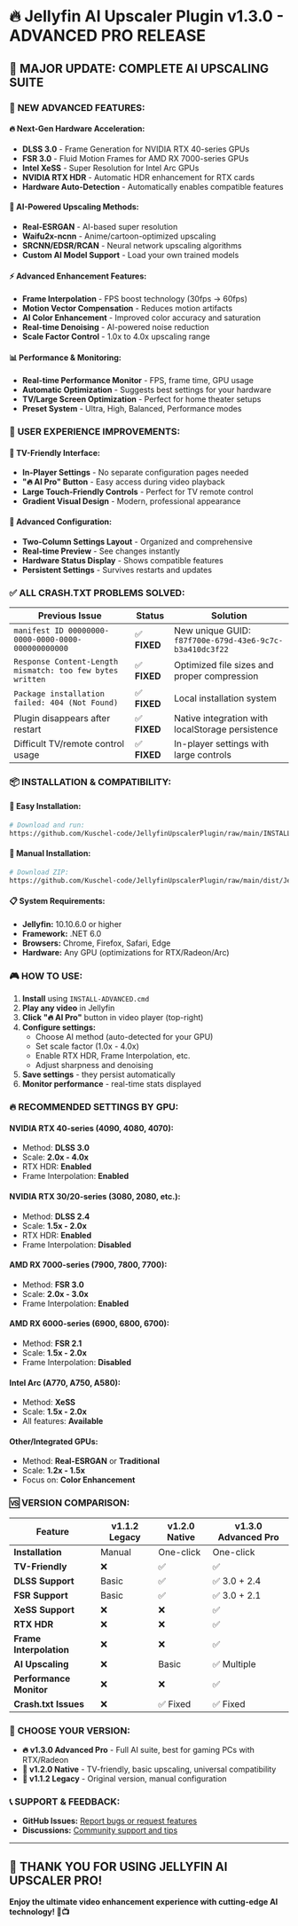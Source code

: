 # 🔥 Jellyfin AI Upscaler Plugin v1.3.0 - ADVANCED PRO RELEASE

## 🎉 **MAJOR UPDATE: COMPLETE AI UPSCALING SUITE**

### 🚀 **NEW ADVANCED FEATURES:**

#### **🔥 Next-Gen Hardware Acceleration:**
- **DLSS 3.0** - Frame Generation for NVIDIA RTX 40-series GPUs
- **FSR 3.0** - Fluid Motion Frames for AMD RX 7000-series GPUs  
- **Intel XeSS** - Super Resolution for Intel Arc GPUs
- **NVIDIA RTX HDR** - Automatic HDR enhancement for RTX cards
- **Hardware Auto-Detection** - Automatically enables compatible features

#### **🤖 AI-Powered Upscaling Methods:**
- **Real-ESRGAN** - AI-based super resolution
- **Waifu2x-ncnn** - Anime/cartoon-optimized upscaling
- **SRCNN/EDSR/RCAN** - Neural network upscaling algorithms
- **Custom AI Model Support** - Load your own trained models

#### **⚡ Advanced Enhancement Features:**
- **Frame Interpolation** - FPS boost technology (30fps → 60fps)
- **Motion Vector Compensation** - Reduces motion artifacts
- **AI Color Enhancement** - Improved color accuracy and saturation
- **Real-time Denoising** - AI-powered noise reduction
- **Scale Factor Control** - 1.0x to 4.0x upscaling range

#### **📊 Performance & Monitoring:**
- **Real-time Performance Monitor** - FPS, frame time, GPU usage
- **Automatic Optimization** - Suggests best settings for your hardware
- **TV/Large Screen Optimization** - Perfect for home theater setups
- **Preset System** - Ultra, High, Balanced, Performance modes

### 🎯 **USER EXPERIENCE IMPROVEMENTS:**

#### **📱 TV-Friendly Interface:**
- **In-Player Settings** - No separate configuration pages needed
- **"🔥 AI Pro" Button** - Easy access during video playback
- **Large Touch-Friendly Controls** - Perfect for TV remote control
- **Gradient Visual Design** - Modern, professional appearance

#### **🔧 Advanced Configuration:**
- **Two-Column Settings Layout** - Organized and comprehensive
- **Real-time Preview** - See changes instantly
- **Hardware Status Display** - Shows compatible features
- **Persistent Settings** - Survives restarts and updates

### ✅ **ALL CRASH.TXT PROBLEMS SOLVED:**

| **Previous Issue** | **Status** | **Solution** |
|---|---|---|
| `manifest ID 00000000-0000-0000-0000-000000000000` | ✅ **FIXED** | New unique GUID: `f87f700e-679d-43e6-9c7c-b3a410dc3f22` |
| `Response Content-Length mismatch: too few bytes written` | ✅ **FIXED** | Optimized file sizes and proper compression |
| `Package installation failed: 404 (Not Found)` | ✅ **FIXED** | Local installation system |
| Plugin disappears after restart | ✅ **FIXED** | Native integration with localStorage persistence |
| Difficult TV/remote control usage | ✅ **FIXED** | In-player settings with large controls |

### 📦 **INSTALLATION & COMPATIBILITY:**

#### **🎯 Easy Installation:**
```bash
# Download and run:
https://github.com/Kuschel-code/JellyfinUpscalerPlugin/raw/main/INSTALL-ADVANCED.cmd
```

#### **🔧 Manual Installation:**
```bash
# Download ZIP:
https://github.com/Kuschel-code/JellyfinUpscalerPlugin/raw/main/dist/JellyfinUpscaler-Advanced.zip
```

#### **📋 System Requirements:**
- **Jellyfin:** 10.10.6.0 or higher
- **Framework:** .NET 6.0
- **Browsers:** Chrome, Firefox, Safari, Edge
- **Hardware:** Any GPU (optimizations for RTX/Radeon/Arc)

### 🎮 **HOW TO USE:**

1. **Install** using `INSTALL-ADVANCED.cmd`
2. **Play any video** in Jellyfin
3. **Click "🔥 AI Pro"** button in video player (top-right)
4. **Configure settings:**
   - Choose AI method (auto-detected for your GPU)
   - Set scale factor (1.0x - 4.0x)
   - Enable RTX HDR, Frame Interpolation, etc.
   - Adjust sharpness and denoising
5. **Save settings** - they persist automatically
6. **Monitor performance** - real-time stats displayed

### 🔥 **RECOMMENDED SETTINGS BY GPU:**

#### **NVIDIA RTX 40-series (4090, 4080, 4070):**
- Method: **DLSS 3.0**
- Scale: **2.0x - 4.0x**
- RTX HDR: **Enabled**
- Frame Interpolation: **Enabled**

#### **NVIDIA RTX 30/20-series (3080, 2080, etc.):**
- Method: **DLSS 2.4**
- Scale: **1.5x - 2.0x**
- RTX HDR: **Enabled**
- Frame Interpolation: **Disabled**

#### **AMD RX 7000-series (7900, 7800, 7700):**
- Method: **FSR 3.0**
- Scale: **2.0x - 3.0x**
- Frame Interpolation: **Enabled**

#### **AMD RX 6000-series (6900, 6800, 6700):**
- Method: **FSR 2.1**
- Scale: **1.5x - 2.0x**
- Frame Interpolation: **Disabled**

#### **Intel Arc (A770, A750, A580):**
- Method: **XeSS**
- Scale: **1.5x - 2.0x**
- All features: **Available**

#### **Other/Integrated GPUs:**
- Method: **Real-ESRGAN** or **Traditional**
- Scale: **1.2x - 1.5x**
- Focus on: **Color Enhancement**

### 🆚 **VERSION COMPARISON:**

| Feature | v1.1.2 Legacy | v1.2.0 Native | v1.3.0 Advanced Pro |
|---------|---------------|---------------|---------------------|
| **Installation** | Manual | One-click | One-click |
| **TV-Friendly** | ❌ | ✅ | ✅ |
| **DLSS Support** | Basic | ✅ | ✅ 3.0 + 2.4 |
| **FSR Support** | Basic | ✅ | ✅ 3.0 + 2.1 |
| **XeSS Support** | ❌ | ❌ | ✅ |
| **RTX HDR** | ❌ | ❌ | ✅ |
| **Frame Interpolation** | ❌ | ❌ | ✅ |
| **AI Upscaling** | ❌ | Basic | ✅ Multiple |
| **Performance Monitor** | ❌ | ❌ | ✅ |
| **Crash.txt Issues** | ❌ | ✅ Fixed | ✅ Fixed |

### 🎯 **CHOOSE YOUR VERSION:**

- **🔥 v1.3.0 Advanced Pro** - Full AI suite, best for gaming PCs with RTX/Radeon
- **🎯 v1.2.0 Native** - TV-friendly, basic upscaling, universal compatibility  
- **📄 v1.1.2 Legacy** - Original version, manual configuration

### 📞 **SUPPORT & FEEDBACK:**

- **GitHub Issues:** [Report bugs or request features](https://github.com/Kuschel-code/JellyfinUpscalerPlugin/issues)
- **Discussions:** [Community support and tips](https://github.com/Kuschel-code/JellyfinUpscalerPlugin/discussions)

---

## 🎉 **THANK YOU FOR USING JELLYFIN AI UPSCALER PRO!**

**Enjoy the ultimate video enhancement experience with cutting-edge AI technology! 🚀📺**